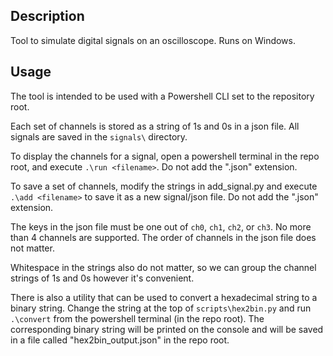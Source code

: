## Description

Tool to simulate digital signals on an oscilloscope. Runs on Windows.

## Usage

The tool is intended to be used with a Powershell CLI set to the repository root.

Each set of channels is stored as a string of 1s and 0s in a json file. All signals are saved in the ```signals\``` directory.

To display the channels for a signal, open a powershell terminal in the repo root, and execute ```.\run <filename>```. Do not add the ".json" extension.

To save a set of channels, modify the strings in add_signal.py  and execute ```.\add <filename>``` to save it as a new signal/json file. Do not add the ".json" extension.

The keys in the json file must be one out of ```ch0```, ```ch1```, ```ch2```, or ```ch3```. No more than 4 channels are supported. The order of channels in the json file does not matter.

Whitespace in the strings also do not matter, so we can group the channel strings of 1s and 0s however it's convenient.

There is also a utility that can be used to convert a hexadecimal string to a binary string. Change the string at the top of ```scripts\hex2bin.py``` and run ```.\convert``` from the powershell terminal (in the repo root). The corresponding binary string will be printed on the console and will be saved in a file called "hex2bin_output.json" in the repo root.